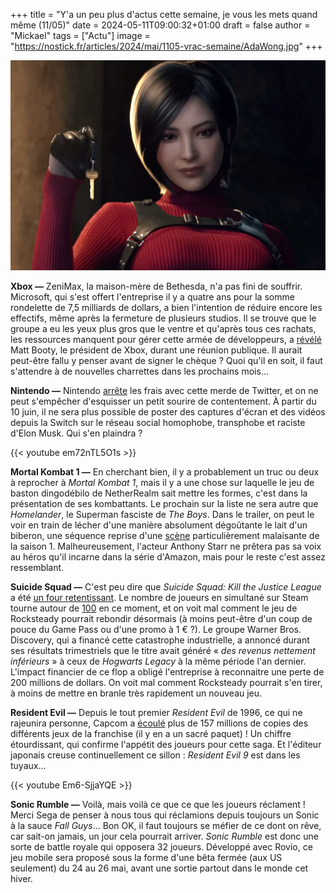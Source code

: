 +++
title = "Y'a un peu plus d'actus cette semaine, je vous les mets quand même (11/05)"
date = 2024-05-11T09:00:32+01:00
draft = false
author = "Mickael"
tags = ["Actu"]
image = "https://nostick.fr/articles/2024/mai/1105-vrac-semaine/AdaWong.jpg"
+++ 

![Ada Wong](AdaWong.jpg "J'ai trouvé la clé du week-end !")

**Xbox —** ZeniMax, la maison-mère de Bethesda, n'a pas fini de souffrir. Microsoft, qui s'est offert l'entreprise il y a quatre ans pour la somme rondelette de 7,5 milliards de dollars, a bien l'intention de réduire encore les effectifs, même après la fermeture de plusieurs studios. Il se trouve que le groupe a eu les yeux plus gros que le ventre et qu'après tous ces rachats, les ressources manquent pour gérer cette armée de développeurs, a [révélé](https://www.bloomberg.com/news/articles/2024-05-08/xbox-studio-closures-microsoft-plans-more-cost-cutting-measures-after-layoffs) Matt Booty, le président de Xbox, durant une réunion publique. Il aurait peut-être fallu y penser avant de signer le chèque ? Quoi qu'il en soit, il faut s'attendre à de nouvelles charrettes dans les prochains mois…

**Nintendo —** Nintendo [arrête](https://en-americas-support.nintendo.com/app/answers/detail/a_id/65057) les frais avec cette merde de Twitter, et on ne peut s'empêcher d'esquisser un petit sourire de contentement. À partir du 10 juin, il ne sera plus possible de poster des captures d'écran et des vidéos depuis la Switch sur le réseau social homophobe, transphobe et raciste d'Elon Musk. Qui s'en plaindra ?

{{< youtube em72nTL5O1s >}}

**Mortal Kombat 1 —** En cherchant bien, il y a probablement un truc ou deux à reprocher à *Mortal Kombat 1*, mais il y a une chose sur laquelle le jeu de baston dingodébilo de NetherRealm sait mettre les formes, c'est dans la présentation de ses kombattants. Le prochain sur la liste ne sera autre que *Homelander*, le Superman fasciste de *The Boys*. Dans le trailer, on peut le voir en train de lécher d'une manière absolument dégoûtante le lait d'un biberon, une séquence reprise d'une [scène](https://www.youtube.com/watch?v=_LTcyiK7vms) particulièrement malaisante de la saison 1. Malheureusement, l'acteur Anthony Starr ne prêtera pas sa voix au héros qu'il incarne dans la série d'Amazon, mais pour le reste c'est assez ressemblant.

**Suicide Squad —** C'est peu dire que *Suicide Squad: Kill the Justice League* a été [un four retentissant](https://nostick.fr/articles/2024/mars/suicidesquad/). Le nombre de joueurs en simultané sur Steam tourne autour de [100](https://steamdb.info/app/315210/charts/) en ce moment, et on voit mal comment le jeu de Rocksteady pourrait rebondir désormais (à moins peut-être d'un coup de pouce du Game Pass ou d'une promo à 1 € ?). Le groupe Warner Bros. Discovery, qui a financé cette catastrophe industrielle, a annoncé durant ses résultats trimestriels que le titre avait généré « *des revenus nettement inférieurs* » à ceux de *Hogwarts Legacy* à la même période l'an dernier. L'impact financier de ce flop a obligé l'entreprise à reconnaitre une perte de 200 millions de dollars. On voit mal comment Rocksteady pourrait s'en tirer, à moins de mettre en branle très rapidement un nouveau jeu.

**Resident Evil —** Depuis le tout premier *Resident Evil* de 1996, ce qui ne rajeunira personne, Capcom a [écoulé](https://www.capcom.co.jp/ir/english/data/pdf/explanation/2023/full/explanation_2023_full_01.pdf) plus de 157 millions de copies des différents jeux de la franchise (il y en a un sacré paquet) ! Un chiffre étourdissant, qui confirme l'appétit des joueurs pour cette saga. Et l'éditeur japonais creuse continuellement ce sillon : *Resident Evil 9* est dans les tuyaux…

{{< youtube Em6-SjjaYQE >}}

**Sonic Rumble —** Voilà, mais voilà ce que ce que les joueurs réclament ! Merci Sega de penser à nous tous qui réclamions depuis toujours un Sonic à la sauce *Fall Guys*… Bon OK, il faut toujours se méfier de ce dont on rêve, car sait-on jamais, un jour cela pourrait arriver. *Sonic Rumble* est donc une sorte de battle royale qui opposera 32 joueurs. Développé avec Rovio, ce jeu mobile sera proposé sous la forme d'une bêta fermée (aux US seulement) du 24 au 26 mai, avant une sortie partout dans le monde cet hiver.